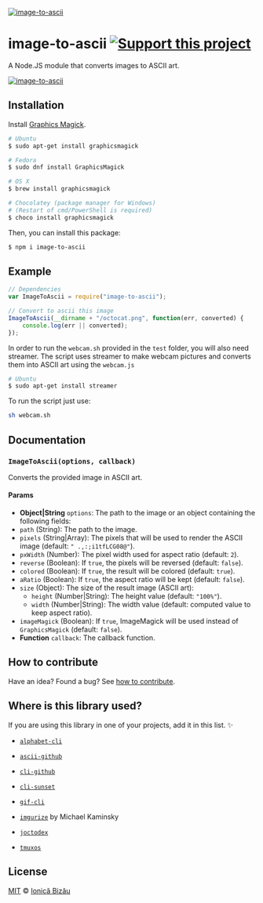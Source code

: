 [![image-to-ascii](http://i.imgur.com/pKydY5P.png)](#)

# image-to-ascii [![Support this project][donate-now]][paypal-donations]

A Node.JS module that converts images to ASCII art.

[![image-to-ascii](http://i.imgur.com/sjowkpL.png)](#)

## Installation

Install [Graphics Magick](http://www.graphicsmagick.org/).

```sh
# Ubuntu
$ sudo apt-get install graphicsmagick

# Fedora
$ sudo dnf install GraphicsMagick

# OS X
$ brew install graphicsmagick

# Chocolatey (package manager for Windows)
# (Restart of cmd/PowerShell is required)
$ choco install graphicsmagick
```

Then, you can install this package:

```sh
$ npm i image-to-ascii
```

## Example

```js
// Dependencies
var ImageToAscii = require("image-to-ascii");

// Convert to ascii this image
ImageToAscii(__dirname + "/octocat.png", function(err, converted) {
    console.log(err || converted);
});
```

In order to run the `webcam.sh` provided in the `test` folder, you will also need streamer. The script uses streamer to make webcam pictures and converts them into ASCII art using the `webcam.js`

```sh
# Ubuntu
$ sudo apt-get install streamer
```

To run the script just use:

```sh
sh webcam.sh
```

## Documentation

### `ImageToAscii(options, callback)`
Converts the provided image in ASCII art.

#### Params
- **Object|String** `options`: The path to the image or an object containing the following fields:
 - `path` (String): The path to the image.
 - `pixels` (String|Array): The pixels that will be used to render the ASCII image (default: `" .,:;i1tfLCG08@"`).
 - `pxWidth` (Number): The pixel width used for aspect ratio (default: `2`).
 - `reverse` (Boolean): If `true`, the pixels will be reversed (default: `false`).
 - `colored` (Boolean): If `true`, the result will be colored (default: `true`).
 - `aRatio` (Boolean): If `true`, the aspect ratio will be kept (default: `false`).
 - `size` (Object): The size of the result image (ASCII art):
    - `height` (Number|String): The height value (default: `"100%"`).
    - `width` (Number|String): The width value (default: computed value to keep aspect ratio).
 - `imageMagick` (Boolean): If `true`, ImageMagick will be used instead of `GraphicsMagick` (default: `false`).
- **Function** `callback`: The callback function.

## How to contribute
Have an idea? Found a bug? See [how to contribute][contributing].

## Where is this library used?
If you are using this library in one of your projects, add it in this list. :sparkles:

 - [`alphabet-cli`](https://github.com/joliveros/alphabet-cli#readme)

 - [`ascii-github`](https://npmjs.com/package/ascii-github)

 - [`cli-github`](https://github.com/IonicaBizau/cli-github)

 - [`cli-sunset`](https://github.com/IonicaBizau/cli-sunset)

 - [`gif-cli`](https://github.com/IonicaBizau/gif-cli)

 - [`imgurize`](https://github.com/mkaminsky11/imgurize) by Michael Kaminsky

 - [`joctodex`](https://github.com/IonicaBizau/joctodex#readme)

 - [`tmuxos`](https://github.com/TmuxOS/TmuxOS)

## License

[MIT][license] © [Ionică Bizău][website]

[paypal-donations]: https://www.paypal.com/cgi-bin/webscr?cmd=_s-xclick&hosted_button_id=RVXDDLKKLQRJW
[donate-now]: http://i.imgur.com/6cMbHOC.png

[license]: http://showalicense.com/?fullname=Ionic%C4%83%20Biz%C4%83u%20%3Cbizauionica%40gmail.com%3E%20(http%3A%2F%2Fionicabizau.net)&year=2014#license-mit
[website]: http://ionicabizau.net
[contributing]: /CONTRIBUTING.md
[docs]: /DOCUMENTATION.md